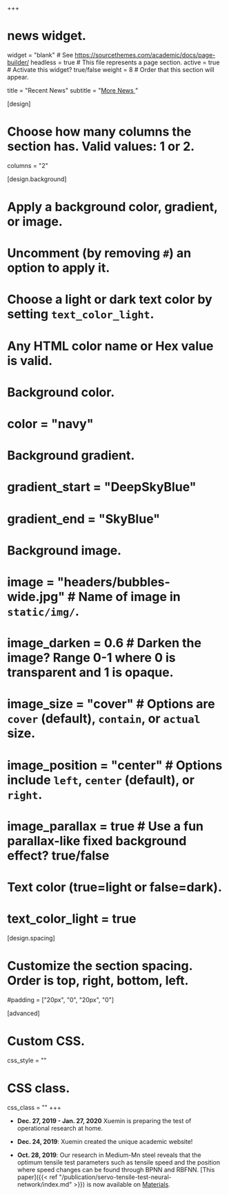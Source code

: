+++
# news widget.
widget = "blank"  # See https://sourcethemes.com/academic/docs/page-builder/
headless = true  # This file represents a page section.
active = true  # Activate this widget? true/false
weight = 8  # Order that this section will appear.

title = "Recent News"
subtitle = "[More News <i class='fa fa-angle-double-right'></i>](/~tiandong/news)"

[design]
  # Choose how many columns the section has. Valid values: 1 or 2.
  columns = "2"

[design.background]
  # Apply a background color, gradient, or image.
  #   Uncomment (by removing `#`) an option to apply it.
  #   Choose a light or dark text color by setting `text_color_light`.
  #   Any HTML color name or Hex value is valid.

  # Background color.
  # color = "navy"

  # Background gradient.
  # gradient_start = "DeepSkyBlue"
  # gradient_end = "SkyBlue"

  # Background image.
  # image = "headers/bubbles-wide.jpg"  # Name of image in `static/img/`.
  # image_darken = 0.6  # Darken the image? Range 0-1 where 0 is transparent and 1 is opaque.
  # image_size = "cover"  #  Options are `cover` (default), `contain`, or `actual` size.
  # image_position = "center"  # Options include `left`, `center` (default), or `right`.
  # image_parallax = true  # Use a fun parallax-like fixed background effect? true/false

  # Text color (true=light or false=dark).
  # text_color_light = true

[design.spacing]
  # Customize the section spacing. Order is top, right, bottom, left.
  #padding = ["20px", "0", "20px", "0"]

[advanced]
 # Custom CSS.
 css_style = ""

 # CSS class.
 css_class = ""
+++

-   **Dec. 27, 2019 - Jan. 27, 2020**
    Xuemin is preparing the test of operational research at home.

-   **Dec. 24, 2019**:
    Xuemin created the unique academic website!
    
-   **Oct. 28, 2019**:
    Our research in Medium-Mn steel reveals that the optimum tensile test parameters
    such as tensile speed and the position where speed changes can be found through
    BPNN and RBFNN. [This paper]({{< ref "/publication/servo-tensile-test-neural-network/index.md" >}})
    is now available on [Materials](https://www.mdpi.com/1996-1944/12/22/3793). 
